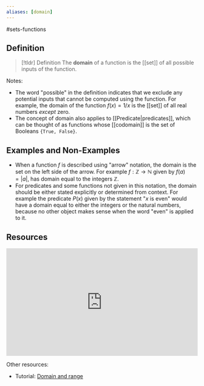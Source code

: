 ```yaml
---
aliases: [domain]
--- 
```


#sets-functions 

## Definition 

> [!tldr] Definition
> The **domain** of a function is the [[set]] of all possible inputs of the function. 

Notes: 
- The word "possible" in the definition indicates that we exclude any potential inputs that cannot be computed using the function. For example, the domain of the function $f(x) = 1/x$ is the [[set]] of all real numbers *except* zero. 
- The concept of domain also applies to [[Predicate|predicates]], which can be thought of as functions whose [[codomain]] is the set of Booleans `{True, False}`. 

## Examples and Non-Examples

- When a function $f$ is described using "arrow" notation, the domain is the set on the left side of the arrow. For example $f: \mathbb{Z} \rightarrow \mathbb{N}$ given by $f(a) = |a|$, has domain equal to the integers $\mathbb{Z}$. 
- For predicates and some functions not given in this notation, the domain should be either stated explicitly or determined from context. For example the predicate $P(x)$ given by the statement "$x$ is even" would have a domain equal to either the integers or the natural numbers, because no other object makes sense when the word "even" is applied to it. 

## Resources 

<div style="padding:56.25% 0 0 0;position:relative;"><iframe src="https://player.vimeo.com/video/614432178?badge=0&amp;autopause=0&amp;player_id=0&amp;app_id=58479" frameborder="0" allow="autoplay; fullscreen; picture-in-picture" style="position:absolute;top:0;left:0;width:100%;height:100%;" title="Screencast 3.8: Functions"></iframe></div><script src="https://player.vimeo.com/api/player.js"></script>

Other resources: 
- Tutorial: [Domain and range](https://www.intmath.com/functions-and-graphs/2a-domain-and-range.php)
